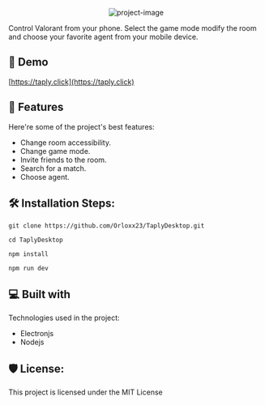 <p align="center"><img src="https://socialify.git.ci/Orloxx23/TaplyDesktop/image?font=Jost&amp;forks=1&amp;issues=1&amp;language=1&amp;logo=https%3A%2F%2Fgithub.com%2FOrloxx23%2FTaplyDesktop%2Fblob%2Fmain%2Flogo2.png%3Fraw%3Dtrue&amp;name=1&amp;pattern=Solid&amp;pulls=1&amp;stargazers=1&amp;theme=Dark" alt="project-image"></p>

<p id="description">Control Valorant from your phone. Select the game mode modify the room and choose your favorite agent from your mobile device.</p>

<h2>🚀 Demo</h2>

[https://taply.click](https://taply.click)

  
  
<h2>🧐 Features</h2>

Here're some of the project's best features:

*   Change room accessibility.
*   Change game mode.
*   Invite friends to the room.
*   Search for a match.
*   Choose agent.

<h2>🛠️ Installation Steps:</h2>

```
git clone https://github.com/Orloxx23/TaplyDesktop.git
```

```
cd TaplyDesktop
```

```
npm install
```

```
npm run dev
```

  
  
<h2>💻 Built with</h2>

Technologies used in the project:

*   Electronjs
*   Nodejs

<h2>🛡️ License:</h2>

This project is licensed under the MIT License